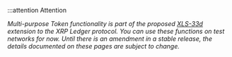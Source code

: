 :::attention Attention

_Multi-purpose Token functionality is part of the proposed [XLS-33d](https://github.com/XRPLF/XRPL-Standards/tree/master/XLS-0033d-multi-purpose-tokens)
extension to the XRP Ledger protocol. You can use these functions on test networks for now. Until there is an amendment in a stable release, 
the details documented on these pages are subject to change._ <!-- SPELLING_IGNORE: 33d -->
